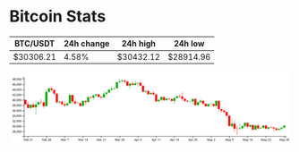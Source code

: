 # Bitcoin Stats

BTC/USDT|24h change|24h high|24h low|
|---|---|---|---|
|$30306.21|4.58%|$30432.12|$28914.96|

<img src="./chart.svg">
